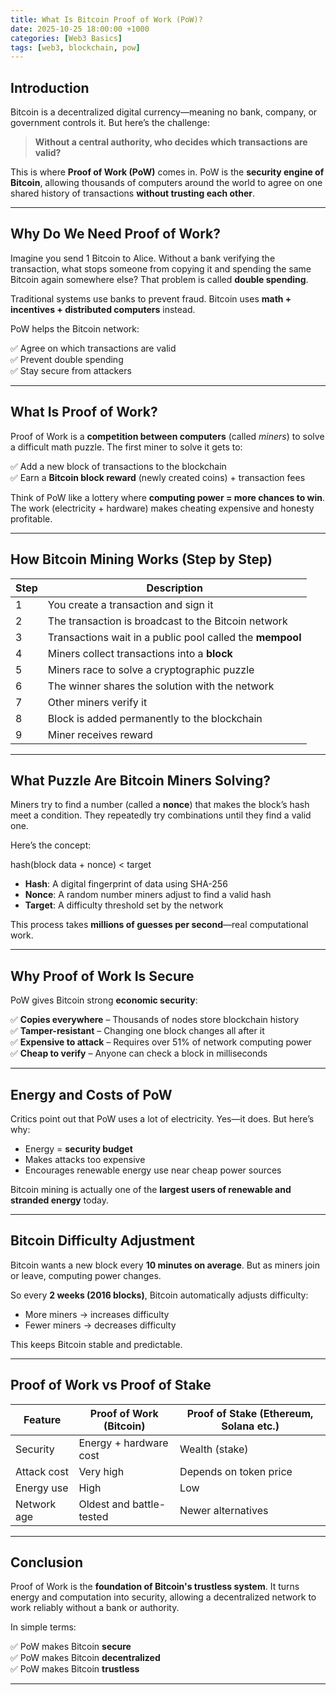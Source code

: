 ```yaml
---
title: What Is Bitcoin Proof of Work (PoW)?
date: 2025-10-25 18:00:00 +1000
categories: [Web3 Basics]
tags: [web3, blockchain, pow]
---
```


## Introduction

Bitcoin is a decentralized digital currency—meaning no bank, company, or government controls it. But here’s the challenge:

> **Without a central authority, who decides which transactions are valid?**

This is where **Proof of Work (PoW)** comes in. PoW is the **security engine of Bitcoin**, allowing thousands of computers around the world to agree on one shared history of transactions **without trusting each other**.

---

## Why Do We Need Proof of Work?

Imagine you send 1 Bitcoin to Alice. Without a bank verifying the transaction, what stops someone from copying it and spending the same Bitcoin again somewhere else? That problem is called **double spending**.

Traditional systems use banks to prevent fraud. Bitcoin uses **math + incentives + distributed computers** instead.

PoW helps the Bitcoin network:

✅ Agree on which transactions are valid  
✅ Prevent double spending  
✅ Stay secure from attackers  

---

## What Is Proof of Work?

Proof of Work is a **competition between computers** (called *miners*) to solve a difficult math puzzle. The first miner to solve it gets to:

✅ Add a new block of transactions to the blockchain  
✅ Earn a **Bitcoin block reward** (newly created coins) + transaction fees  

Think of PoW like a lottery where **computing power = more chances to win**. The work (electricity + hardware) makes cheating expensive and honesty profitable.

---

## How Bitcoin Mining Works (Step by Step)

| Step | Description |
|------|-------------|
| 1 | You create a transaction and sign it |
| 2 | The transaction is broadcast to the Bitcoin network |
| 3 | Transactions wait in a public pool called the **mempool** |
| 4 | Miners collect transactions into a **block** |
| 5 | Miners race to solve a cryptographic puzzle |
| 6 | The winner shares the solution with the network |
| 7 | Other miners verify it |
| 8 | Block is added permanently to the blockchain |
| 9 | Miner receives reward |

---

## What Puzzle Are Bitcoin Miners Solving?

Miners try to find a number (called a **nonce**) that makes the block’s hash meet a condition. They repeatedly try combinations until they find a valid one.

Here’s the concept:

hash(block data + nonce) < target

- **Hash**: A digital fingerprint of data using SHA-256
- **Nonce**: A random number miners adjust to find a valid hash
- **Target**: A difficulty threshold set by the network

This process takes **millions of guesses per second**—real computational work.

---

## Why Proof of Work Is Secure

PoW gives Bitcoin strong **economic security**:

✅ **Copies everywhere** – Thousands of nodes store blockchain history  
✅ **Tamper-resistant** – Changing one block changes all after it  
✅ **Expensive to attack** – Requires over 51% of network computing power  
✅ **Cheap to verify** – Anyone can check a block in milliseconds  

---

## Energy and Costs of PoW

Critics point out that PoW uses a lot of electricity. Yes—it does. But here’s why:

- Energy = **security budget**
- Makes attacks too expensive
- Encourages renewable energy use near cheap power sources

Bitcoin mining is actually one of the **largest users of renewable and stranded energy** today.

---

## Bitcoin Difficulty Adjustment

Bitcoin wants a new block every **10 minutes on average**. But as miners join or leave, computing power changes.

So every **2 weeks (2016 blocks)**, Bitcoin automatically adjusts difficulty:

- More miners → increases difficulty  
- Fewer miners → decreases difficulty  

This keeps Bitcoin stable and predictable.

---

## Proof of Work vs Proof of Stake

| Feature | Proof of Work (Bitcoin) | Proof of Stake (Ethereum, Solana etc.) |
|---------|-------------------------|----------------------------------------|
| Security | Energy + hardware cost | Wealth (stake) |
| Attack cost | Very high | Depends on token price |
| Energy use | High | Low |
| Network age | Oldest and battle-tested | Newer alternatives |

---

## Conclusion

Proof of Work is the **foundation of Bitcoin's trustless system**. It turns energy and computation into security, allowing a decentralized network to work reliably without a bank or authority.

In simple terms:

✅ PoW makes Bitcoin **secure**  
✅ PoW makes Bitcoin **decentralized**  
✅ PoW makes Bitcoin **trustless**  

---

